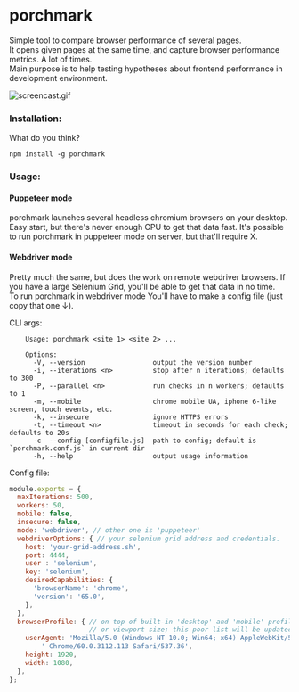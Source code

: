 # porchmark
Simple tool to compare browser performance of several pages.  
It opens given pages at the same time, and capture browser performance metrics. A lot of times.  
Main purpose is to help testing hypotheses about frontend performance in development environment.  

![screencast.gif](http://mcornholio-s3.s3.amazonaws.com/porchmark-screencast-3.gif)  

### Installation:
What do you think?  
```
npm install -g porchmark
```

### Usage:
#### Puppeteer mode
porchmark launches several headless chromium browsers on your desktop. Easy start, but there's never enough CPU to get that data fast. It's possible to run porchmark in puppeteer mode on server, but that'll require X.  

#### Webdriver mode
Pretty much the same, but does the work on remote webdriver browsers. If you have a large Selenium Grid, you'll be able to get that data in no time.  
To run porchmark in webdriver mode You'll have to make a config file (just copy that one ↓).

CLI args:
```
    Usage: porchmark <site 1> <site 2> ...

    Options:
      -V, --version                 output the version number
      -i, --iterations <n>          stop after n iterations; defaults to 300
      -P, --parallel <n>            run checks in n workers; defaults to 1
      -m, --mobile                  chrome mobile UA, iphone 6-like screen, touch events, etc.
      -k, --insecure                ignore HTTPS errors
      -t, --timeout <n>             timeout in seconds for each check; defaults to 20s
      -c  --config [configfile.js]  path to config; default is `porchmark.conf.js` in current dir
      -h, --help                    output usage information
```

Config file:
```js
module.exports = {
  maxIterations: 500,
  workers: 50,
  mobile: false,
  insecure: false,
  mode: 'webdriver', // other one is 'puppeteer'
  webdriverOptions: { // your selenium grid address and credentials.
    host: 'your-grid-address.sh',
    port: 4444,
    user : 'selenium',
    key: 'selenium',
    desiredCapabilities: {
      'browserName': 'chrome',
      'version': '65.0',
    },
  },
  browserProfile: { // on top of built-in 'desktop' and 'mobile' profiles, you can overwrite User-Agent
                    // or viewport size; this poor list will be updated soon
    userAgent: 'Mozilla/5.0 (Windows NT 10.0; Win64; x64) AppleWebKit/537.36 (KHTML, like Gecko)' +
        ' Chrome/60.0.3112.113 Safari/537.36',
    height: 1920,
    width: 1080,
  },
};

```
